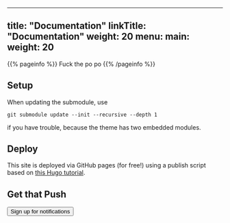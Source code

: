 
---
title: "Documentation"
linkTitle: "Documentation"
weight: 20
menu:
  main:
    weight: 20
---

{{% pageinfo %}}
Fuck the po po
{{% /pageinfo %}}

## Setup

When updating the submodule, use

```
git submodule update --init --recursive --depth 1
```

if you have trouble, because the theme has two embedded modules.

## Deploy

This site is deployed via GitHub pages (for free!) using a publish script based on [this Hugo tutorial](https://gohugo.io/hosting-and-deployment/hosting-on-github/#github-project-pages).


## Get that Push

<div>
    <!-- Web Notify button -->
    <button id="register">Sign up for notifications</button>
    <script>
        document.getElementById('register').addEventListener('click', function () {
            UA.then(function (sdk) {
                sdk.register()
            })
        })
    </script>
</div>


